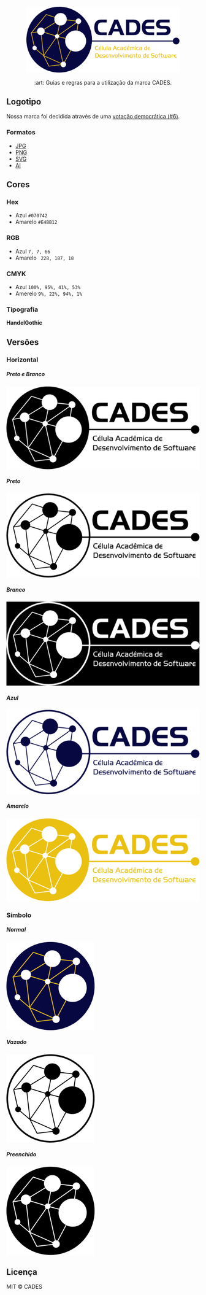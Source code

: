 <p align="center">
<img src="src/png/cor-horizontal.png" width="400" alt="Logo da CADES (Célula Acadêmica de Desenvolvimento de Software)" />
</p>

<p align="center">:art: Guias e regras para a utilização da marca CADES.</p>


## Logotipo

Nossa marca foi decidida através de uma [votação democrática (#6)](https://github.com/cades-ifrn/sobre/issues/6).

### Formatos

* [JPG](/src/jpg/)
* [PNG](/src/png/)
* [SVG](/src/svg/)
* [AI](/src/ai/)

## Cores

### Hex

* Azul `#070742`
* Amarelo `#E4BB12`

### RGB

* Azul `7, 7, 66`
* Amarelo ` 228, 187, 18` 

### CMYK

* Azul `100%, 95%, 41%, 53%`
* Amerelo `9%, 22%, 94%, 1%`

### Tipografia

**HandelGothic**

## Versões

### Horizontal

##### Preto e Branco

![Versão hozizontal (com texto) em preto e branco](src/png/p&b-horizontal.png)

##### Preto

![Versão hozizontal (com texto) em preto](src/png/preta-horizontal.png)

##### Branco

![Versão hozizontal (com texto) em branco](src/jpg/branca-horizontal.jpg)

##### Azul

![Versão hozizontal (com texto) em azul](src/png/azul-horizontal.png)

##### Amarelo

![Versão hozizontal (com texto) em amarelo](src/png/amarelo-horizontal.png)

### Símbolo

##### Normal

![Versão do símbolo (sem texto) normal](src/png/simbolo-cor.png)

##### Vazado

![Versão do símbolo (sem texto) vazado](src/png/simbolo-vazado.png)

##### Preenchido

![Versão do símbolo (sem texto) preenchido](src/png/simbolo-preenchido.png)


## Licença

MIT &copy; CADES